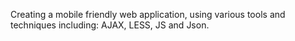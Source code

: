 Creating a mobile friendly web application, using various tools and techniques including: AJAX, LESS, JS and Json.
